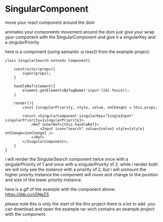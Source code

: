 # SingularComponent
move your react component around the dom

animates your components movement around the dom
just give your wrap ypur component with the SingularComponent and give it a singularKey and a singularPriority

here is a component (using semantic ui react) from the example project: 

```react
class SingularSearch extends Component{

    constructor(props){
        super(props);
    }

    handleRef(element){
        element.getElementsByTagName('input')[0].focus();
    }

    render(){
        const {singularPriority, style, value, onChange} = this.props;

        return <SingularComponent singularKey="SingleInput" singularPriority={singularPriority}>
            <Ref innerRef={this.handleRef}>
                <Input icon="search" value={value} style={style} onChange={onChange} />
            </Ref>
        </SingularComponent>;
    }
}
```

i will render the SingularSearch component twice once with a singularPriority of 1 and once with a singularPriority of 2.
while i render both we will only see the instance with a priority of 2, but i will unmount the higher priority instance the component will move and change to the position and size of the lower priority instance.

here is a gif of the example with the component above: https://ibb.co/iGNeZS


please note this is only the start of the this project there is a lot to add.
you can download and open the example rar wich contains an example project with the component.
